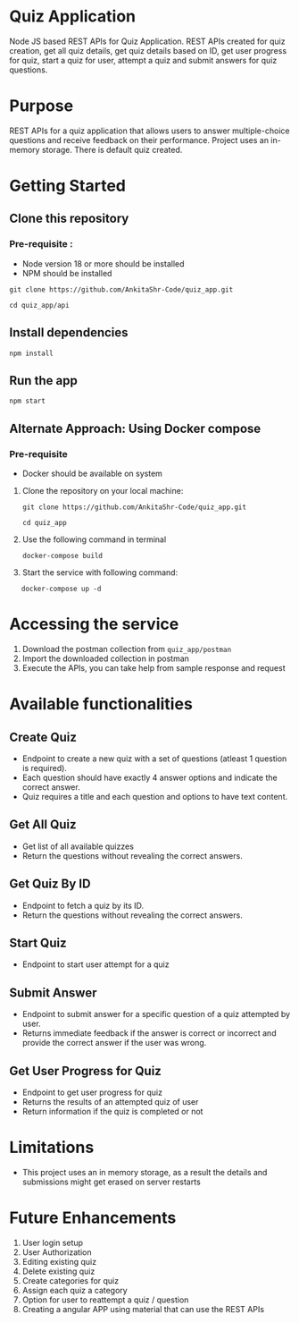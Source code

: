 # Quiz Application
Node JS based REST APIs for Quiz Application. REST APIs created for quiz creation, get all quiz details, get quiz details based on ID, get user progress for quiz, start a quiz for user, attempt a quiz and submit answers for quiz questions.

# Purpose
REST APIs for a quiz application that allows users to answer multiple-choice questions and receive feedback on their performance. Project uses an in-memory storage. There is default quiz created. 

# Getting Started
## Clone this repository
### Pre-requisite :
   * Node version 18 or more should be installed
   * NPM should be installed
```
git clone https://github.com/AnkitaShr-Code/quiz_app.git

cd quiz_app/api
```
## Install dependencies
```
npm install
```
## Run the app
```
npm start
```
## Alternate Approach: Using Docker compose
### Pre-requisite
   * Docker should be available on system
1. Clone the repository on your local machine:
   ```
   git clone https://github.com/AnkitaShr-Code/quiz_app.git

   cd quiz_app
   ```
3. Use the following command in terminal
   ```
   docker-compose build
   ```
4. Start the service with following command:
```
   docker-compose up -d
```
# Accessing the service
1. Download the postman collection from ``` quiz_app/postman ```
2. Import the downloaded collection in postman
3. Execute the APIs, you can take help from sample response and request

# Available functionalities
## Create Quiz
   * Endpoint to create a new quiz with a set of questions (atleast 1 question is required).
   * Each question should have exactly 4 answer options and indicate the correct answer.
   * Quiz requires a title and each question and options to have text content.

## Get All Quiz
   * Get list of all available quizzes
   * Return the questions without revealing the correct answers.

## Get Quiz By ID
   * Endpoint to fetch a quiz by its ID.
   * Return the questions without revealing the correct answers.

## Start Quiz
   * Endpoint to start user attempt for a quiz

## Submit Answer
   * Endpoint to submit answer for a specific question of a quiz attempted by user.
   * Returns immediate feedback if the answer is correct or incorrect and provide the correct answer if the user was wrong.

## Get User Progress for Quiz
   * Endpoint to get user progress for quiz
   * Returns the results of an attempted quiz of user
   * Return information if the quiz is completed or not
     
# Limitations
   * This project uses an in memory storage, as a result the details and submissions might get erased on server restarts
     
# Future Enhancements
1. User login setup
2. User Authorization
3. Editing existing quiz
4. Delete existing quiz
5. Create categories for quiz
6. Assign each quiz a category
7. Option for user to reattempt a quiz / question
8. Creating a angular APP using material that can use the REST APIs



